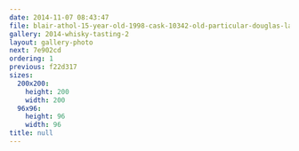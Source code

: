 ```yaml
---
date: 2014-11-07 08:43:47
file: blair-athol-15-year-old-1998-cask-10342-old-particular-douglas-laing-whisky
gallery: 2014-whisky-tasting-2
layout: gallery-photo
next: 7e902cd
ordering: 1
previous: f22d317
sizes:
  200x200:
    height: 200
    width: 200
  96x96:
    height: 96
    width: 96
title: null
---
```

